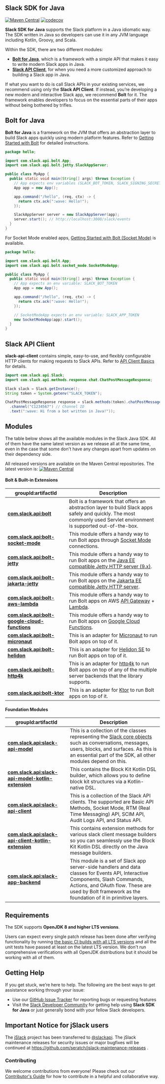 ## Slack SDK for Java

[![Maven Central](https://img.shields.io/maven-central/v/com.slack.api/slack-api-client.svg?label=Maven%20Central)](http://search.maven.org/#search%7Cga%7C1%7Cg%3A%22com.slack.api%22%20a%3A%22slack-api-client%22) [![codecov](https://codecov.io/gh/slackapi/java-slack-sdk/branch/main/graph/badge.svg)](https://codecov.io/gh/slackapi/java-slack-sdk)

**Slack SDK for Java** supports the Slack platform in a Java idiomatic way. The SDK written in Java so developers can use it in any JVM language including Kotlin, Groovy, and Scala.

Within the SDK, there are two different modules:

* [**Bolt for Java**](/java-slack-sdk/guides/getting-started-with-bolt), which is a framework with a simple API that makes it easy to write modern Slack apps in Java.
* [**Slack API Client**](/java-slack-sdk/guides/web-api-basics), for when you need a more customized approach to building a Slack app in Java.

If what you want to do is call Slack APIs in your existing services, we recommend using only the **Slack API Client**. If instead, you’re developing a new modern and interactive Slack app, we recommend **Bolt** for it. The framework enables developers to focus on the essential parts of their apps without being bothered by trifles.

## Bolt for Java

**Bolt for Java** is a framework on the JVM that offers an abstraction layer to build Slack apps quickly using modern platform features. Refer to [Getting Started with Bolt](/java-slack-sdk/guides/getting-started-with-bolt) for detailed instructions.

```java
package hello;

import com.slack.api.bolt.App;
import com.slack.api.bolt.jetty.SlackAppServer;

public class MyApp {
  public static void main(String[] args) throws Exception {
    // App expects env variables (SLACK_BOT_TOKEN, SLACK_SIGNING_SECRET)
    App app = new App();

    app.command("/hello", (req, ctx) -> {
      return ctx.ack(":wave: Hello!");
    });

    SlackAppServer server = new SlackAppServer(app);
    server.start(); // http://localhost:3000/slack/events
  }
}
```

For Socket Mode enabled apps, [Getting Started with Bolt (Socket Mode)](/java-slack-sdk/guides/getting-started-with-bolt-socket-mode) is available.

```java
package hello;

import com.slack.api.bolt.App;
import com.slack.api.bolt.socket_mode.SocketModeApp;

public class MyApp {
  public static void main(String[] args) throws Exception {
    // App expects an env variable: SLACK_BOT_TOKEN
    App app = new App();

    app.command("/hello", (req, ctx) -> {
      return ctx.ack(":wave: Hello!");
    });

    // SocketModeApp expects an env variable: SLACK_APP_TOKEN
    new SocketModeApp(app).start();
  }
}
```

## Slack API Client

**slack-api-client** contains simple, easy-to-use, and flexibly configurable HTTP clients for making requests to Slack APIs. Refer to [API Client Basics](/java-slack-sdk/guides/web-api-basics) for details.

```java
import com.slack.api.Slack;
import com.slack.api.methods.response.chat.ChatPostMessageResponse;

Slack slack = Slack.getInstance();
String token = System.getenv("SLACK_TOKEN");

ChatPostMessageResponse response = slack.methods(token).chatPostMessage(req -> req
  .channel("C1234567") // Channel ID
  .text(":wave: Hi from a bot written in Java!"));
```

## Modules

The table below shows all the available modules in the Slack Java SDK. All of them have the same latest version as we release all at the same time, even in the case that some don't have any changes apart from updates on their dependency side.

All released versions are available on the Maven Central repositories. The latest version is: [![Maven Central](https://img.shields.io/maven-central/v/com.slack.api/slack-api-client.svg?label=Maven%20Central)](http://search.maven.org/#search%7Cga%7C1%7Cg%3A%22com.slack.api%22%20a%3A%22slack-api-client%22)

#### Bolt & Built-in Extensions

| groupId:artifactId                                                                                                                       | Description                                                                                                                                                          |
|------------------------------------------------------------------------------------------------------------------------------------------|----------------------------------------------------------------------------------------------------------------------------------------------------------------------|
| [**com.slack.api:bolt**](https://search.maven.org/search?q=g:com.slack.api%20AND%20a:bolt)                                               | Bolt is a framework that offers an abstraction layer to build Slack apps safely and quickly. The most commonly used Servlet environment is supported out-of-the-box. |
| [**com.slack.api:bolt-socket-mode**](https://search.maven.org/search?q=g:com.slack.api%20AND%20a:bolt-socket-mode)                       | This module offers a handy way to run Bolt apps through [Socket Mode](/apis/events-api/using-socket-mode) connections.                                                           |
| [**com.slack.api:bolt-jetty**](https://search.maven.org/search?q=g:com.slack.api%20AND%20a:bolt-jetty)                                   | This module offers a handy way to run Bolt apps on the [Java EE compatible Jetty HTTP server (9.x)](https://www.eclipse.org/jetty/).                                 |
| [**com.slack.api:bolt-jakarta-jetty**](https://search.maven.org/search?q=g:com.slack.api%20AND%20a:bolt-jakarta-jetty)                   | This module offers a handy way to run Bolt apps on the [Jakarta EE compatible Jetty HTTP server](https://www.eclipse.org/jetty/).                                    |
| [**com.slack.api:bolt-aws-lambda**](https://search.maven.org/search?q=g:com.slack.api%20AND%20a:bolt-aws-lambda)                         | This module offers a handy way to run Bolt apps on AWS [API Gateway](https://aws.amazon.com/api-gateway/) + [Lambda](https://aws.amazon.com/lambda/).                |
| [**com.slack.api:bolt-google-cloud-functions**](https://search.maven.org/search?q=g:com.slack.api%20AND%20a:bolt-google-cloud-functions) | This module offers a handy way to run Bolt apps on [Google Cloud Functions](https://cloud.google.com/functions).                                                     |
| [**com.slack.api:bolt-micronaut**](https://search.maven.org/search?q=g:com.slack.api%20AND%20a:bolt-micronaut)                           | This is an adapter for [Micronaut](https://micronaut.io/) to run Bolt apps on top of it.                                                                             |
| [**com.slack.api:bolt-helidon**](https://search.maven.org/search?q=g:com.slack.api%20AND%20a:bolt-helidon)                               | This is an adapter for [Helidon SE](https://helidon.io/docs/latest/) to run Bolt apps on top of it.                                                                  |
| [**com.slack.api:bolt-http4k**](https://search.maven.org/search?q=g:com.slack.api%20AND%20a:bolt-http4k)                                 | This is an adapter for [http4k](https://http4k.org/) to run Bolt apps on top of any of the multiple server backends that the library supports.                       |
| [**com.slack.api:bolt-ktor**](https://search.maven.org/search?q=g:com.slack.api%20AND%20a:bolt-ktor)                                     | This is an adapter for [Ktor](https://ktor.io/) to run Bolt apps on top of it.                                                                                       |

#### Foundation Modules

|groupId:artifactId|Description|
|---|---|
|[**com.slack.api:slack-api-model**](https://search.maven.org/search?q=g:com.slack.api%20AND%20a:slack-api-model)|This is a collection of the classes representing the [Slack core objects](/reference/objects) such as conversations, messages, users, blocks, and surfaces. As this is an essential part of the SDK, all other modules depend on this.|
|[**com.slack.api:slack-api-model-kotlin-extension**](https://search.maven.org/search?q=g:com.slack.api%20AND%20a:slack-api-model-kotlin-extension)|This contains the Block Kit Kotlin DSL builder, which allows you to define block kit structures via a Kotlin-native DSL.|
|[**com.slack.api:slack-api-client**](https://search.maven.org/search?q=g:com.slack.api%20AND%20a:slack-api-client)|This is a collection of the Slack API clients. The supported are Basic API Methods, Socket Mode, RTM (Real Time Messaging) API, SCIM API, Audit Logs API, and Status API.|
|[**com.slack.api:slack-api-client-kotlin-extension**](https://search.maven.org/search?q=g:com.slack.api%20AND%20a:slack-api-client-kotlin-extension)|This contains extension methods for various slack client message builders so you can seamlessly use the Block Kit Kotlin DSL directly on the Java message builders.|
|[**com.slack.api:slack-app-backend**](https://search.maven.org/search?q=g:com.slack.api%20AND%20a:slack-app-backend)|This module is a set of Slack app server-side handlers and data classes for Events API, Interactive Components, Slash Commands, Actions, and OAuth flow. These are used by Bolt framework as the foundation of it in primitive layers.|

## Requirements

The SDK supports **OpenJDK 8 and higher LTS versions**.

Users can expect every single patch release has been done after verifying functionality by running [the basic CI builds with all LTS versions](https://github.com/slackapi/java-slack-sdk/tree/main/.github/workflows) and all the unit tests have passed at least on the latest LTS version. We don't run comprehensive verifications with all OpenJDK distributions but it should be working with all of them.

## Getting Help

If you get stuck, we’re here to help. The following are the best ways to get assistance working through your issue:

* Use our [GitHub Issue Tracker](https://github.com/slackapi/java-slack-sdk/issues) for reporting bugs or requesting features
* Visit the [Slack Developer Community](https://slackcommunity.com/) for getting help using **Slack SDK for Java** or just generally bond with your fellow Slack developers.

## Important Notice for jSlack users

The [jSlack](https://search.maven.org/artifact/com.github.seratch/jslack) project has been transferred to [@slackapi](http://github.com/slackapi). The jSlack maintenance releases for security issues or major bugfixes will be continued at https://github.com/seratch/jslack-maintenance-releases .

### Contributing

We welcome contributions from everyone! Please check out our [Contributor's Guide](.github/contributing.md) for how to contribute in a helpful and collaborative way.
